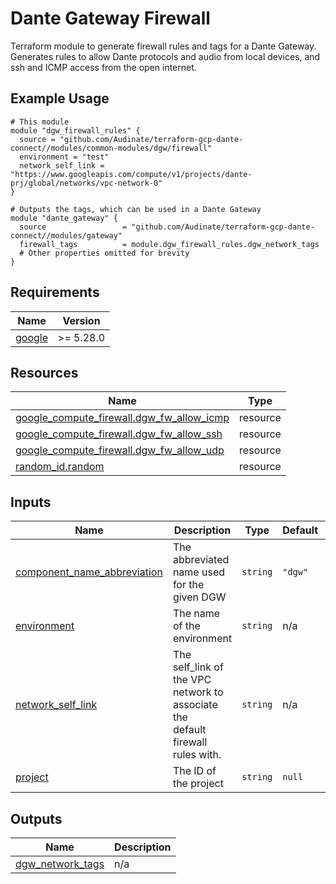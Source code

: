 <!-- Copyright 2024-2025 Audinate Pty Ltd and/or its licensors -->

# Dante Gateway Firewall

Terraform module to generate firewall rules and tags for a Dante Gateway. Generates rules to allow Dante protocols and audio
from local devices, and ssh and ICMP access from the open internet.

## Example Usage

```hcl
# This module
module "dgw_firewall_rules" {
  source = "github.com/Audinate/terraform-gcp-dante-connect//modules/common-modules/dgw/firewall"
  environment = "test"
  network_self_link = "https://www.googleapis.com/compute/v1/projects/dante-prj/global/networks/vpc-network-0"
}

# Outputs the tags, which can be used in a Dante Gateway
module "dante_gateway" {
  source                 = "github.com/Audinate/terraform-gcp-dante-connect//modules/gateway"
  firewall_tags          = module.dgw_firewall_rules.dgw_network_tags
  # Other properties omitted for brevity
}
```


<!-- BEGIN_TF_DOCS -->
## Requirements

| Name | Version |
|------|---------|
| <a name="requirement_google"></a> [google](#requirement\_google) | >= 5.28.0 |

## Resources

| Name | Type |
|------|------|
| [google_compute_firewall.dgw_fw_allow_icmp](https://registry.terraform.io/providers/hashicorp/google/latest/docs/resources/compute_firewall) | resource |
| [google_compute_firewall.dgw_fw_allow_ssh](https://registry.terraform.io/providers/hashicorp/google/latest/docs/resources/compute_firewall) | resource |
| [google_compute_firewall.dgw_fw_allow_udp](https://registry.terraform.io/providers/hashicorp/google/latest/docs/resources/compute_firewall) | resource |
| [random_id.random](https://registry.terraform.io/providers/hashicorp/random/latest/docs/resources/id) | resource |

## Inputs

| Name | Description | Type | Default | Required |
|------|-------------|------|---------|:--------:|
| <a name="input_component_name_abbreviation"></a> [component\_name\_abbreviation](#input\_component\_name\_abbreviation) | The abbreviated name used for the given DGW | `string` | `"dgw"` | no |
| <a name="input_environment"></a> [environment](#input\_environment) | The name of the environment | `string` | n/a | yes |
| <a name="input_network_self_link"></a> [network\_self\_link](#input\_network\_self\_link) | The self\_link of the VPC network to associate the<br/>default firewall rules with. | `string` | n/a | yes |
| <a name="input_project"></a> [project](#input\_project) | The ID of the project | `string` | `null` | no |

## Outputs

| Name | Description |
|------|-------------|
| <a name="output_dgw_network_tags"></a> [dgw\_network\_tags](#output\_dgw\_network\_tags) | n/a |
<!-- END_TF_DOCS -->